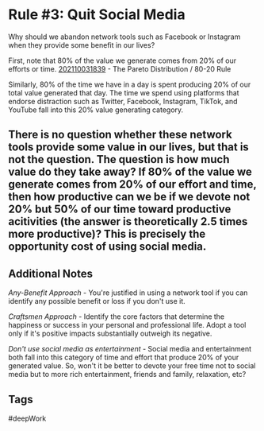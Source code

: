 # Rule \#3: Quit Social Media

Why should we abandon network tools such as Facebook or Instagram when they provide some benefit in our lives?

First, note that 80% of the value we generate comes from 20% of our efforts or time.
[202110031839](../202110031839) - The Pareto Distribution / 80-20 Rule

Similarly, 80% of the time we have in a day is spent producing 20% of our total value generated that day. The time we spend using platforms that endorse distraction such as Twitter, Facebook, Instagram, TikTok, and YouTube fall into this 20% value generating category.


There is no question whether these network tools provide some value in our lives, but that is not the question. The question is how much value do they take away? If 80% of the value we generate comes from 20% of our effort and time, then how productive can we be if we devote not 20% but 50% of our time toward productive acitivities (the answer is theoretically 2.5 times more productive)? This is precisely the opportunity cost of using social media.
---
## Additional Notes
*Any-Benefit Approach* - You're justified in using a network tool if you can identify any possible benefit or loss if you don't use it.

*Craftsmen Approach* - Identify the core factors that determine the happiness or success in your personal and professional life. Adopt a tool only if it's positive impacts substantially outweigh its negative.

*Don't use social media as entertainment* - Social media and entertainment both fall into this category of time and effort that produce 20% of your generated value. So, won't it be better to devote your free time not to social media but to more rich entertainment, friends and family, relaxation, etc?

## Tags
#deepWork 
